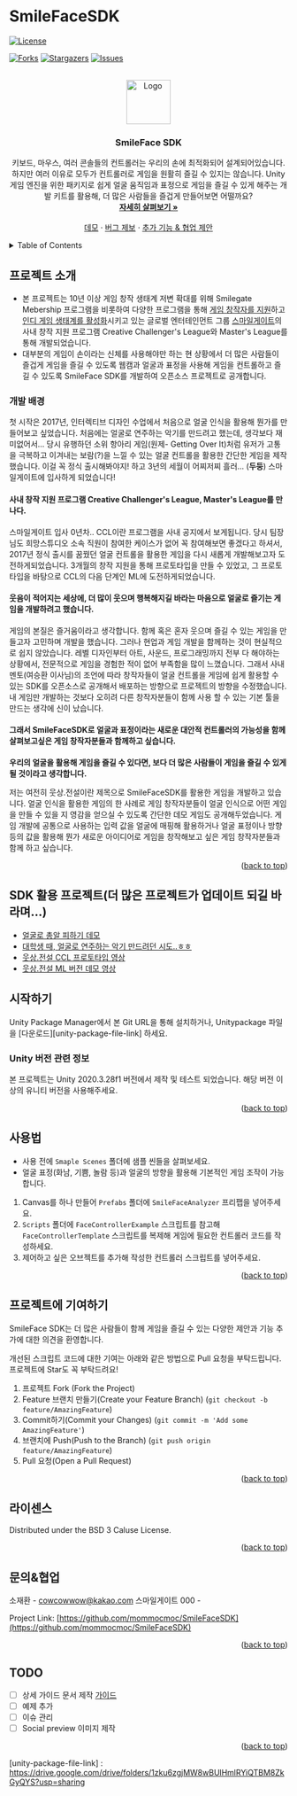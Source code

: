 # SmileFaceSDK

<div id="top"></div>
<!--
*** 템플릿 잘 사용해서 일부러 문서에 남겨두었습니다.
*** Thanks for checking out the Best-README-Template. If you have a suggestion
*** that would make this better, please fork the repo and create a pull request
*** or simply open an issue with the tag "enhancement".
*** Don't forget to give the project a star!
*** Thanks again! Now go create something AMAZING! :D
-->



<!-- PROJECT SHIELDS -->
<!--
*** I'm using markdown "reference style" links for readability.
*** Reference links are enclosed in brackets [ ] instead of parentheses ( ).
*** See the bottom of this document for the declaration of the reference variables
*** for contributors-url, forks-url, etc. This is an optional, concise syntax you may use.
*** https://www.markdownguide.org/basic-syntax/#reference-style-links
-->
<!-- [![Contributors][contributors-shield]][contributors-url] -->
[![License][license-shield]][license-url]

[![Forks][forks-shield]][forks-url]
[![Stargazers][stars-shield]][stars-url]
[![Issues][issues-shield]][issues-url]
<!-- [![MIT License][license-shield]][license-url] -->

<!-- [![LinkedIn][linkedin-shield]][linkedin-url] -->



<!-- PROJECT LOGO -->
<br />
<div align="center">
  <a href="https://github.com/mommocmoc/SmileFaceSDK">
    <img src="https://d2x8kymwjom7h7.cloudfront.net/live/application_no/119001/application_no/119001/images/%EC%9B%83%EC%83%81..png" alt="Logo" width="80" height="80">
  </a>

<h3 align="center">SmileFace SDK</h3>

  <p align="center">
    키보드, 마우스, 여러 콘솔들의 컨트롤러는 우리의 손에 최적화되어 설계되어있습니다. 하지만 여러 이유로 모두가 컨트롤러로 게임을 원활히 즐길 수 있지는 않습니다.
    Unity게임 엔진을 위한 패키지로 쉽게 얼굴 움직임과 표정으로 게임을 즐길 수 있게 해주는 개발 키트를 활용해, 더 많은 사람들을 즐겁게 만들어보면 어떨까요?
    <br />
    <a href="https://github.com/mommocmoc/SmileFaceSDK"><strong> 자세히 살펴보기 »</strong></a>
    <br />
    <br />
    <a href="https://indie.onstove.com/ko/games/780"> 데모</a>
    ·
    <a href="https://github.com/mommocmoc/SmileFaceSDK/issues">버그 제보</a>
    ·
    <a href="https://github.com/mommocmoc/SmileFaceSDK/issues">추가 기능 & 협업 제안</a>
  </p>
</div>



<!-- TABLE OF CONTENTS -->
<details>
  <summary>Table of Contents</summary>
  <ol>
    <li>
      <a href="#프로젝트-소개">프로젝트 소개(About The Project)</a>
    </li>
    <li>
      <a href="#시작하기">시작하기(Getting Started)</a>
      <ul>
        <li><a href="#Unity-버전-관련-정보">Unity 버전 관련 정보</a></li>
<!--         <li><a href="#installation">설치하기(Installation)</a></li> -->
      </ul>
    </li>
    <li><a href="#사용법">사용법</a></li>
<!--     <li><a href="#roadmap">Roadmap</a></li> -->
    <li><a href="#프로젝트에-기여하기">프로젝트에 기여하기</a></li>
    <li><a href="#license">라이센스(License)</a></li>
    <li><a href="#contact">문의&협업(Contact)</a></li>
    <li><a href="#acknowledgments">감사의 말</a></li>
  </ol>
</details>



<!-- ABOUT THE PROJECT -->
## 프로젝트 소개

<!-- [![Product Name Screen Shot][product-screenshot]](https://indie.onstove.com/ko/games/780) -->

- 본 프로젝트는 10년 이상 게임 창작 생태계 저변 확대를 위해 Smilegate Mebership 프로그램을 비롯하여 다양한 프로그램을 통해 [게임 창작자를 지원](https://futurelab.center/front/business/environment-2)하고 [인디 게임 생태계를 활성화](https://indie.onstove.com/ko/store/recommend)시키고 있는 글로벌 엔터테인먼트 그룹 [스마일게이트](https://smilegate.com/ko/company/about.do)의 사내 창작 지원 프로그램 Creative Challenger's League와 Master's League를 통해 개발되었습니다. 
- 대부분의 게임이 손이라는 신체를 사용해야만 하는 현 상황에서 더 많은 사람들이 즐겁게 게임을 즐길 수 있도록 웹캠과 얼굴과 표정을 사용해 게임을 컨트롤하고 즐길 수 있도록 SmileFace SDK를 개발하여 오픈소스 프로젝트로 공개합니다. 

### 개발 배경
첫 시작은 2017년, 인터렉티브 디자인 수업에서 처음으로 얼굴 인식을 활용해 뭔가를 만들어보고 싶었습니다. 처음에는 얼굴로 연주하는 악기를 만드려고 했는데, 생각보다 재미없어서... 
당시 유행하던 소위 항아리 게임(원제- Getting Over It)처럼 유저가 고통을 극복하고 이겨내는 보람(?)을 느낄 수 있는 얼굴 컨트롤을 활용한 간단한 게임을 제작했습니다. 이걸 꼭 정식 출시해봐야지! 하고 3년의 세월이 어찌저찌 흘러... (**두둥**) 스마일게이트에 입사하게 되었습니다!

#### 사내 창작 지원 프로그램 Creative Challenger's League, Master's League를 만나다.
스마일게이트 입사 0년차.. CCL이란 프로그램을 사내 공지에서 보게됩니다. 당시 팀장님도 희망스튜디오 소속 직원이 참여한 케이스가 없어 꼭 참여해보면 좋겠다고 하셔서, 2017년 정식 출시를 꿈꿨던 얼굴 컨트롤을 활용한 게임을 다시 새롭게 개발해보고자 도전하게되었습니다. 3개월의 창작 지원을 통해 프로토타입을 만들 수 있었고, 그 프로토타입을 바탕으로 CCL의 다음 단계인 ML에 도전하게되었습니다.

#### 웃음이 적어지는 세상에, 더 많이 웃으며 행복해지길 바라는 마음으로 얼굴로 즐기는 게임을 개발하려고 했습니다.
게임의 본질은 즐거움이라고 생각합니다. 함께 혹은 혼자 웃으며 즐길 수 있는 게임을 만들고자 고민하며 개발을 했습니다.
그러나 현업과 게임 개발을 함께하는 것이 현실적으로 쉽지 않았습니다. 레벨 디자인부터 아트, 사운드, 프로그래밍까지 전부 다 해야하는 상황에서, 전문적으로 게임을 경험한 적이 없어 부족함을 많이 느꼈습니다. 그래서 사내 멘토(여승환 이사님)의 조언에 따라 창작자들이 얼굴 컨트롤을 게임에 쉽게 활용할 수 있는 SDK를 오픈소스로 공개해서 배포하는 방향으로 프로젝트의 방향을 수정했습니다.
내 게임만 개발하는 것보다 오히려 다른 창작자분들이 함께 사용 할 수 있는 기본 툴을 만드는 생각에 신이 났습니다.

#### 그래서 SmileFaceSDK로 얼굴과 표정이라는 새로운 대안적 컨트롤러의 가능성을 함께 살펴보고싶은 게임 창작자분들과 함께하고 싶습니다.
**우리의 얼굴을 활용해 게임을 즐길 수 있다면, 보다 더 많은 사람들이 게임을 즐길 수 있게 될 것이라고 생각합니다.**

저는 여전히 웃상.전설이란 제목으로 SmileFaceSDK를 활용한 게임을 개발하고 있습니다. 
얼굴 인식을 활용한 게임의 한 사례로 게임 창작자분들이 얼굴 인식으로 어떤 게임을 만들 수 있을 지 영감을 얻으실 수 있도록 간단한 데모 게임도 공개해두었습니다.
게임 개발에 공통으로 사용하는 입력 값을 얼굴에 매핑해 활용하거나 얼굴 표정이나 방향 등의 값을 활용해 뭔가 새로운 아이디어로 게임을 창작해보고 싶은 게임 창작자분들과 함께 하고 싶습니다.

<p align="right">(<a href="#top">back to top</a>)</p>

## SDK 활용 프로젝트(더 많은 프로젝트가 업데이트 되길 바라며...)
- [얼굴로 총알 피하기 데모](https://indie.onstove.com/ko/games/780)
- [대학생 때, 얼굴로 연주하는 악기 만드려던 시도..ㅎㅎ](https://youtu.be/GARD7_ik7yE)
- [웃상.전설 CCL 프로토타입 영상](https://youtu.be/YoOU4lEbE3k)
- [웃상.전설 ML 버전 데모 영상](https://youtu.be/WTc1ntseUgc)

<!-- GETTING STARTED -->
## 시작하기

Unity Package Manager에서 본 Git URL을 통해 설치하거나, Unitypackage 파일을 [다운로드][unity-package-file-link] 하세요.

### Unity 버전 관련 정보

본 프로젝트는 Unity 2020.3.28f1 버전에서 제작 및 테스트 되었습니다. 해당 버전 이상의 유니티 버전을 사용해주세요. 
<!-- * npm
  ```sh
  npm install npm@latest -g
  ``` -->

<!-- ### 설치하기

1. Get a free API Key at [https://example.com](https://example.com)
2. Clone the repo
   ```sh
   git clone https://github.com/github_username/repo_name.git
   ```
3. Install NPM packages
   ```sh
   npm install
   ```
4. Enter your API in `config.js`
   ```js
   const API_KEY = 'ENTER YOUR API';
   ```
 -->
<p align="right">(<a href="#top">back to top</a>)</p>



<!-- USAGE EXAMPLES -->
## 사용법
- 사용 전에 `Smaple Scenes` 폴더에 샘플 씬들을 살펴보세요.
- 얼굴 표정(화남, 기쁨, 놀람 등)과 얼굴의 방향을 활용해 기본적인 게임 조작이 가능합니다. 

1. Canvas를 하나 만들어 `Prefabs` 폴더에 `SmileFaceAnalyzer` 프리팹을 넣어주세요.
2. `Scripts` 폴더에 `FaceControllerExample` 스크립트를 참고해 `FaceControllerTemplate` 스크립트를 복제해 게임에 필요한 컨트롤러 코드를 작성하세요.
3. 제어하고 싶은 오브젝트를 추가해 작성한 컨트롤러 스크립트를 넣어주세요.

<p align="right">(<a href="#top">back to top</a>)</p>



<!-- ROADMAP -->
<!-- ## Roadmap

- [ ] Feature 1
- [ ] Feature 2
- [ ] Feature 3
    - [ ] Nested Feature

See the [open issues](https://github.com/github_username/repo_name/issues) for a full list of proposed features (and known issues).

<p align="right">(<a href="#top">back to top</a>)</p>
 -->


<!-- CONTRIBUTING -->
## 프로젝트에 기여하기

SmileFace SDK는 더 많은 사람들이 함께 게임을 즐길 수 있는 다양한 제안과 기능 추가에 대한 의견을 환영합니다. 

개선된 스크립트 코드에 대한 기여는 아래와 같은 방법으로 Pull 요청을 부탁드립니다.
프로젝트에 Star도 꼭 부탁드려요!

<!-- Contributions are what make the open source community such an amazing place to learn, inspire, and create. Any contributions you make are **greatly appreciated**.
If you have a suggestion that would make this better, please fork the repo and create a pull request. You can also simply open an issue with the tag "enhancement".
Don't forget to give the project a star! Thanks again!
 -->
1. 프로젝트 Fork (Fork the Project)
2. Feature 브랜치 만들기(Create your Feature Branch) (`git checkout -b feature/AmazingFeature`)
3. Commit하기(Commit your Changes) (`git commit -m 'Add some AmazingFeature'`)
4. 브랜치에 Push(Push to the Branch) (`git push origin feature/AmazingFeature`)
5. Pull 요청(Open a Pull Request)

<p align="right">(<a href="#top">back to top</a>)</p>



<!-- LICENSE -->
## 라이센스

Distributed under the BSD 3 Caluse License.

<p align="right">(<a href="#top">back to top</a>)</p>



<!-- CONTACT -->
## 문의&협업
<!-- [@twitter_handle](https://twitter.com/twitter_handle)  -->
소재환 - cowcowwow@kakao.com
스마일게이트 000 - 

Project Link: [https://github.com/mommocmoc/SmileFaceSDK](https://github.com/mommocmoc/SmileFaceSDK)

<p align="right">(<a href="#top">back to top</a>)</p>



<!-- ACKNOWLEDGMENTS -->
## TODO
- [ ] 상세 가이드 문서 제작 [가이드](https://example.com)
- [ ] 예제 추가
- [ ] 이슈 관리
- [ ] Social preview 이미지 제작

<p align="right">(<a href="#top">back to top</a>)</p>



<!-- MARKDOWN LINKS & IMAGES -->
<!-- https://www.markdownguide.org/basic-syntax/#reference-style-links -->
[contributors-shield]: https://img.shields.io/github/contributors/mommocmoc/SmileFaceSDK.svg?style=for-the-badge
[contributors-url]: https://github.com/mommocmoc/SmileFaceSDK/graphs/contributors
[forks-shield]: https://img.shields.io/github/forks/mommocmoc/SmileFaceSDK.svg?style=for-the-badge
[forks-url]: https://github.com/mommocmoc/SmileFaceSDK/network/members
[stars-shield]: https://img.shields.io/github/stars/mommocmoc/SmileFaceSDK.svg?style=for-the-badge
[stars-url]: https://github.com/mommocmoc/SmileFaceSDK/stargazers
[issues-shield]: https://img.shields.io/github/issues/mommocmoc/SmileFaceSDK.svg?style=for-the-badge
[issues-url]: https://github.com/mommocmoc/SmileFaceSDK/issues
<!-- [license-shield]: https://img.shields.io/github/license/mommocmoc/SmileFaceSDK.svg?style=for-the-badge -->
[license-shield]: https://img.shields.io/badge/License-BSD%203--Clause-blue.svg
<!-- [license-url]: https://github.com/mommocmoc/SmileFaceSDK/blob/master/LICENSE.txt -->
[license-url]: https://opensource.org/licenses/BSD-3-Clause
[linkedin-shield]: https://img.shields.io/badge/-LinkedIn-black.svg?style=for-the-badge&logo=linkedin&colorB=555
[linkedin-url]: https://linkedin.com/in/linkedin_username
[product-screenshot]: https://d2x8kymwjom7h7.cloudfront.net/live/application_no/119001/application_no/119001/images/1_1648402957564.png
[unity-package-file-link] : https://drive.google.com/drive/folders/1zku6zgjMW8wBUlHmlRYiQTBM8ZkGyQYS?usp=sharing
